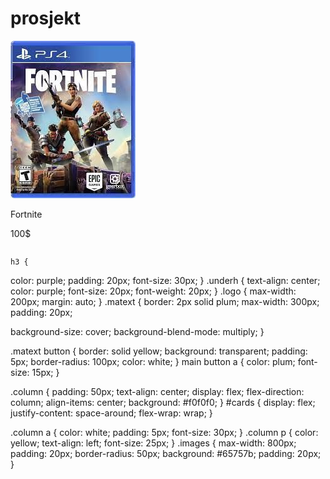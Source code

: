 # prosjekt

 <div class="column">
        <div class="row1">
          <div class="img1">
            <a href="clickky.html"
              ><img src="bilder/gamescomp/fornite.jpg" alt="fornite"
            /></a>
            <p>
              Fortnite
              <a href="cart.html"><i class="fas fas fa-shopping-bag"></i></a>
            </p>
            <p>100$</p>
          </div>
        </div>
      </div>

 <script
      src="https://kit.fontawesome.com/a076d05399.js"
      crossorigin="anonymous"
    ></script>

    h3 {

color: purple;
padding: 20px;
font-size: 30px;
}
.underh {
text-align: center;
color: purple;
font-size: 20px;
font-weight: 20px;
}
.logo {
max-width: 200px;
margin: auto;
}
.matext {
border: 2px solid plum;
max-width: 300px;
padding: 20px;

background-size: cover;
background-blend-mode: multiply;
}

.matext button {
border: solid yellow;
background: transparent;
padding: 5px;
border-radius: 100px;
color: white;
}
main button a {
color: plum;
font-size: 15px;
}

.column {
padding: 50px;
text-align: center;
display: flex;
flex-direction: column;
align-items: center;
background: #f0f0f0;
}
#cards {
display: flex;
justify-content: space-around;
flex-wrap: wrap;
}

.column a {
color: white;
padding: 5px;
font-size: 30px;
}
.column p {
color: yellow;
text-align: left;
font-size: 25px;
}
.images {
max-width: 800px;
padding: 20px;
border-radius: 50px;
background: #65757b;
padding: 20px;
}
